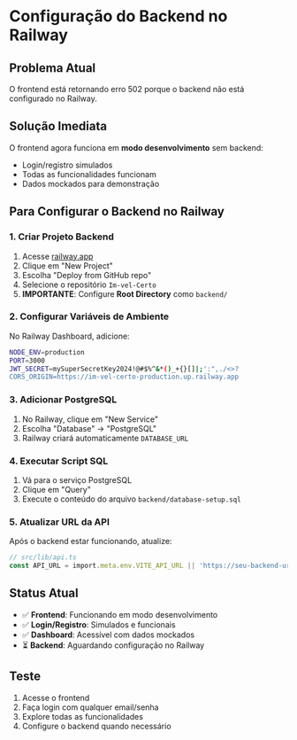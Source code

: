 # Configuração do Backend no Railway

## Problema Atual
O frontend está retornando erro 502 porque o backend não está configurado no Railway.

## Solução Imediata
O frontend agora funciona em **modo desenvolvimento** sem backend:
- Login/registro simulados
- Todas as funcionalidades funcionam
- Dados mockados para demonstração

## Para Configurar o Backend no Railway

### 1. Criar Projeto Backend

1. Acesse [railway.app](https://railway.app)
2. Clique em "New Project"
3. Escolha "Deploy from GitHub repo"
4. Selecione o repositório `Im-vel-Certo`
5. **IMPORTANTE**: Configure **Root Directory** como `backend/`

### 2. Configurar Variáveis de Ambiente

No Railway Dashboard, adicione:

```bash
NODE_ENV=production
PORT=3000
JWT_SECRET=mySuperSecretKey2024!@#$%^&*()_+{}[]|;':",./<>?
CORS_ORIGIN=https://im-vel-certo-production.up.railway.app
```

### 3. Adicionar PostgreSQL

1. No Railway, clique em "New Service"
2. Escolha "Database" → "PostgreSQL"
3. Railway criará automaticamente `DATABASE_URL`

### 4. Executar Script SQL

1. Vá para o serviço PostgreSQL
2. Clique em "Query"
3. Execute o conteúdo do arquivo `backend/database-setup.sql`

### 5. Atualizar URL da API

Após o backend estar funcionando, atualize:

```typescript
// src/lib/api.ts
const API_URL = import.meta.env.VITE_API_URL || 'https://seu-backend-url.railway.app/api';
```

## Status Atual

- ✅ **Frontend**: Funcionando em modo desenvolvimento
- ✅ **Login/Registro**: Simulados e funcionais
- ✅ **Dashboard**: Acessível com dados mockados
- ⏳ **Backend**: Aguardando configuração no Railway

## Teste

1. Acesse o frontend
2. Faça login com qualquer email/senha
3. Explore todas as funcionalidades
4. Configure o backend quando necessário
